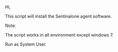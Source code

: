 Hi,

This script will install the Sentinalone agent software.

Note:

The script works in all environment except windows 7.

 

Run as System User.
